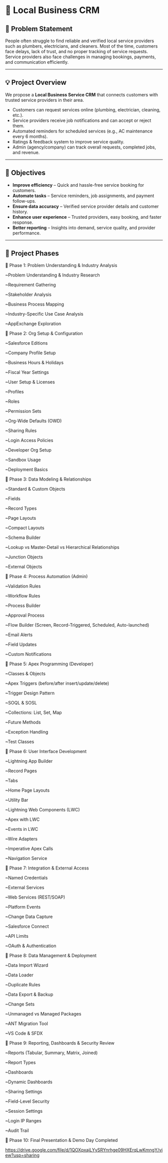 
# 🌟 Local Business CRM

## 🧩 Problem Statement

People often struggle to find reliable and verified local service providers such as plumbers, electricians, and cleaners. Most of the time, customers face delays, lack of trust, and no proper tracking of service requests. Service providers also face challenges in managing bookings, payments, and communication efficiently.

---

## 💡 Project Overview

We propose a **Local Business Service CRM** that connects customers with trusted service providers in their area.

* Customers can request services online (plumbing, electrician, cleaning, etc.).
* Service providers receive job notifications and can accept or reject them.
* Automated reminders for scheduled services (e.g., AC maintenance every 6 months).
* Ratings & feedback system to improve service quality.
* Admin (agency/company) can track overall requests, completed jobs, and revenue.

---

## 🎯 Objectives

* **Improve efficiency** – Quick and hassle-free service booking for customers.
* **Automate tasks** – Service reminders, job assignments, and payment follow-ups.
* **Ensure data accuracy** – Verified service provider details and customer history.
* **Enhance user experience** – Trusted providers, easy booking, and faster response.
* **Better reporting** – Insights into demand, service quality, and provider performance.

---

## 🚀 Project Phases

📌 Phase 1: Problem Understanding & Industry Analysis

~Problem Understanding & Industry Research

~Requirement Gathering

~Stakeholder Analysis

~Business Process Mapping

~Industry-Specific Use Case Analysis

~AppExchange Exploration

📌 Phase 2: Org Setup & Configuration

~Salesforce Editions

~Company Profile Setup

~Business Hours & Holidays

~Fiscal Year Settings

~User Setup & Licenses

~Profiles

~Roles

~Permission Sets

~Org-Wide Defaults (OWD)

~Sharing Rules

~Login Access Policies

~Developer Org Setup

~Sandbox Usage

~Deployment Basics

📌 Phase 3: Data Modeling & Relationships

~Standard & Custom Objects

~Fields

~Record Types

~Page Layouts

~Compact Layouts

~Schema Builder

~Lookup vs Master-Detail vs Hierarchical Relationships

~Junction Objects

~External Objects

📌 Phase 4: Process Automation (Admin)

~Validation Rules

~Workflow Rules

~Process Builder

~Approval Process

~Flow Builder (Screen, Record-Triggered, Scheduled, Auto-launched)

~Email Alerts

~Field Updates

~Custom Notifications

📌 Phase 5: Apex Programming (Developer)

~Classes & Objects

~Apex Triggers (before/after insert/update/delete)

~Trigger Design Pattern

~SOQL & SOSL

~Collections: List, Set, Map

~Future Methods

~Exception Handling

~Test Classes


📌 Phase 6: User Interface Development

~Lightning App Builder

~Record Pages

~Tabs

~Home Page Layouts

~Utility Bar

~Lightning Web Components (LWC)

~Apex with LWC

~Events in LWC

~Wire Adapters

~Imperative Apex Calls

~Navigation Service

📌 Phase 7: Integration & External Access

~Named Credentials

~External Services

~Web Services (REST/SOAP)

~Platform Events

~Change Data Capture

~Salesforce Connect

~API Limits

~OAuth & Authentication


📌 Phase 8: Data Management & Deployment

~Data Import Wizard

~Data Loader

~Duplicate Rules

~Data Export & Backup

~Change Sets

~Unmanaged vs Managed Packages

~ANT Migration Tool

~VS Code & SFDX

📌 Phase 9: Reporting, Dashboards & Security Review

~Reports (Tabular, Summary, Matrix, Joined)

~Report Types

~Dashboards

~Dynamic Dashboards

~Sharing Settings

~Field-Level Security

~Session Settings

~Login IP Ranges

~Audit Trail

📌 Phase 10: Final Presentation & Demo Day Completed

https://drive.google.com/file/d/1QOXpxajLYySRYnrhge09HXErqLwKmngY/view?usp=sharing 
